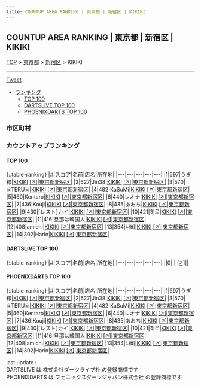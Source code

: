 ```yaml
---
title: COUNTUP AREA RANKING | 東京都 | 新宿区 | KIKIKI
---
```

## COUNTUP AREA RANKING | 東京都 | 新宿区 | KIKIKI

[TOP](/darts/rank/) > [東京都](/darts/rank/東京都/) > [新宿区](/darts/rank/東京都/新宿区/) > KIKIKI

___

<a href="https://twitter.com/share?ref_src=twsrc%5Etfw" data-text="COUNTUP AREA RANKING | 東京都新宿区KIKIKI" class="twitter-share-button" data-hashtags="DARTSLIVE,PHOENIXDARTS,darts,ダーツ" data-show-count="false">Tweet</a>

* [ランキング](#カウントアップランキング)
    * [TOP 100](#top-100)
    * [DARTSLIVE TOP 100](#dartslive-top-100)
    * [PHOENIXDARTS TOP 100](#phoenixdarts-top-100)

### 市区町村

<ul>

</ul>

### カウントアップランキング

#### TOP 100



{:.table-ranking}
|#|スコア|名前|店名|所在地|
|---|---|---|---|---|
|1|697|<span class="rank-name-pd">うぎ様</span>|<a href="/darts/rank/shops/93204.html">KIKIKI</a> <a href="https://vs.phoenixdarts.com/jp/shop/shopDetailInfo/s_93204?s_seq=93204">[↗]</a>|<a href="/darts/rank/東京都/新宿区">東京都新宿区</a>|
|2|627|<span class="rank-name-pd">Jin38</span>|<a href="/darts/rank/shops/93204.html">KIKIKI</a> <a href="https://vs.phoenixdarts.com/jp/shop/shopDetailInfo/s_93204?s_seq=93204">[↗]</a>|<a href="/darts/rank/東京都/新宿区">東京都新宿区</a>|
|3|570|<span class="rank-name-pd">☠TERU☠</span>|<a href="/darts/rank/shops/78627.html">KIKIKI</a> <a href="https://vs.phoenixdarts.com/jp/shop/shopDetailInfo/s_78627?s_seq=78627">[↗]</a>|<a href="/darts/rank/東京都/新宿区">東京都新宿区</a>|
|4|482|<span class="rank-name-pd">KaSuMi</span>|<a href="/darts/rank/shops/93204.html">KIKIKI</a> <a href="https://vs.phoenixdarts.com/jp/shop/shopDetailInfo/s_93204?s_seq=93204">[↗]</a>|<a href="/darts/rank/東京都/新宿区">東京都新宿区</a>|
|5|460|<span class="rank-name-pd">Kentaro</span>|<a href="/darts/rank/shops/78627.html">KIKIKI</a> <a href="https://vs.phoenixdarts.com/jp/shop/shopDetailInfo/s_78627?s_seq=78627">[↗]</a>|<a href="/darts/rank/東京都/新宿区">東京都新宿区</a>|
|6|440|<span class="rank-name-pd">レオナ</span>|<a href="/darts/rank/shops/93204.html">KIKIKI</a> <a href="https://vs.phoenixdarts.com/jp/shop/shopDetailInfo/s_93204?s_seq=93204">[↗]</a>|<a href="/darts/rank/東京都/新宿区">東京都新宿区</a>|
|7|436|<span class="rank-name-pd">Kouji</span>|<a href="/darts/rank/shops/93204.html">KIKIKI</a> <a href="https://vs.phoenixdarts.com/jp/shop/shopDetailInfo/s_93204?s_seq=93204">[↗]</a>|<a href="/darts/rank/東京都/新宿区">東京都新宿区</a>|
|8|435|<span class="rank-name-pd">あおち</span>|<a href="/darts/rank/shops/93204.html">KIKIKI</a> <a href="https://vs.phoenixdarts.com/jp/shop/shopDetailInfo/s_93204?s_seq=93204">[↗]</a>|<a href="/darts/rank/東京都/新宿区">東京都新宿区</a>|
|9|430|<span class="rank-name-pd">[レスト]カイ</span>|<a href="/darts/rank/shops/93204.html">KIKIKI</a> <a href="https://vs.phoenixdarts.com/jp/shop/shopDetailInfo/s_93204?s_seq=93204">[↗]</a>|<a href="/darts/rank/東京都/新宿区">東京都新宿区</a>|
|10|421|<span class="rank-name-pd">히로</span>|<a href="/darts/rank/shops/93204.html">KIKIKI</a> <a href="https://vs.phoenixdarts.com/jp/shop/shopDetailInfo/s_93204?s_seq=93204">[↗]</a>|<a href="/darts/rank/東京都/新宿区">東京都新宿区</a>|
|11|416|<span class="rank-name-pd">旦那は韓国人</span>|<a href="/darts/rank/shops/78627.html">KIKIKI</a> <a href="https://vs.phoenixdarts.com/jp/shop/shopDetailInfo/s_78627?s_seq=78627">[↗]</a>|<a href="/darts/rank/東京都/新宿区">東京都新宿区</a>|
|12|408|<span class="rank-name-pd">amichi</span>|<a href="/darts/rank/shops/93204.html">KIKIKI</a> <a href="https://vs.phoenixdarts.com/jp/shop/shopDetailInfo/s_93204?s_seq=93204">[↗]</a>|<a href="/darts/rank/東京都/新宿区">東京都新宿区</a>|
|13|354|<span class="rank-name-pd">나비</span>|<a href="/darts/rank/shops/93204.html">KIKIKI</a> <a href="https://vs.phoenixdarts.com/jp/shop/shopDetailInfo/s_93204?s_seq=93204">[↗]</a>|<a href="/darts/rank/東京都/新宿区">東京都新宿区</a>|
|14|302|<span class="rank-name-pd">Harin</span>|<a href="/darts/rank/shops/78627.html">KIKIKI</a> <a href="https://vs.phoenixdarts.com/jp/shop/shopDetailInfo/s_78627?s_seq=78627">[↗]</a>|<a href="/darts/rank/東京都/新宿区">東京都新宿区</a>|


#### DARTSLIVE TOP 100



{:.table-ranking}
|#|スコア|名前|店名|所在地|
|---|---|---|---|---|
||0|<span class="rank-name-dl"> </span>|<a href="/darts/rank/shops/.html"></a> <a href="">[↗]</a>|<a href="/darts/rank//"></a>|


#### PHOENIXDARTS TOP 100



{:.table-ranking}
|#|スコア|名前|店名|所在地|
|---|---|---|---|---|
|1|697|<span class="rank-name-pd">うぎ様</span>|<a href="/darts/rank/shops/93204.html">KIKIKI</a> <a href="https://vs.phoenixdarts.com/jp/shop/shopDetailInfo/s_93204?s_seq=93204">[↗]</a>|<a href="/darts/rank/東京都/新宿区">東京都新宿区</a>|
|2|627|<span class="rank-name-pd">Jin38</span>|<a href="/darts/rank/shops/93204.html">KIKIKI</a> <a href="https://vs.phoenixdarts.com/jp/shop/shopDetailInfo/s_93204?s_seq=93204">[↗]</a>|<a href="/darts/rank/東京都/新宿区">東京都新宿区</a>|
|3|570|<span class="rank-name-pd">☠TERU☠</span>|<a href="/darts/rank/shops/78627.html">KIKIKI</a> <a href="https://vs.phoenixdarts.com/jp/shop/shopDetailInfo/s_78627?s_seq=78627">[↗]</a>|<a href="/darts/rank/東京都/新宿区">東京都新宿区</a>|
|4|482|<span class="rank-name-pd">KaSuMi</span>|<a href="/darts/rank/shops/93204.html">KIKIKI</a> <a href="https://vs.phoenixdarts.com/jp/shop/shopDetailInfo/s_93204?s_seq=93204">[↗]</a>|<a href="/darts/rank/東京都/新宿区">東京都新宿区</a>|
|5|460|<span class="rank-name-pd">Kentaro</span>|<a href="/darts/rank/shops/78627.html">KIKIKI</a> <a href="https://vs.phoenixdarts.com/jp/shop/shopDetailInfo/s_78627?s_seq=78627">[↗]</a>|<a href="/darts/rank/東京都/新宿区">東京都新宿区</a>|
|6|440|<span class="rank-name-pd">レオナ</span>|<a href="/darts/rank/shops/93204.html">KIKIKI</a> <a href="https://vs.phoenixdarts.com/jp/shop/shopDetailInfo/s_93204?s_seq=93204">[↗]</a>|<a href="/darts/rank/東京都/新宿区">東京都新宿区</a>|
|7|436|<span class="rank-name-pd">Kouji</span>|<a href="/darts/rank/shops/93204.html">KIKIKI</a> <a href="https://vs.phoenixdarts.com/jp/shop/shopDetailInfo/s_93204?s_seq=93204">[↗]</a>|<a href="/darts/rank/東京都/新宿区">東京都新宿区</a>|
|8|435|<span class="rank-name-pd">あおち</span>|<a href="/darts/rank/shops/93204.html">KIKIKI</a> <a href="https://vs.phoenixdarts.com/jp/shop/shopDetailInfo/s_93204?s_seq=93204">[↗]</a>|<a href="/darts/rank/東京都/新宿区">東京都新宿区</a>|
|9|430|<span class="rank-name-pd">[レスト]カイ</span>|<a href="/darts/rank/shops/93204.html">KIKIKI</a> <a href="https://vs.phoenixdarts.com/jp/shop/shopDetailInfo/s_93204?s_seq=93204">[↗]</a>|<a href="/darts/rank/東京都/新宿区">東京都新宿区</a>|
|10|421|<span class="rank-name-pd">히로</span>|<a href="/darts/rank/shops/93204.html">KIKIKI</a> <a href="https://vs.phoenixdarts.com/jp/shop/shopDetailInfo/s_93204?s_seq=93204">[↗]</a>|<a href="/darts/rank/東京都/新宿区">東京都新宿区</a>|
|11|416|<span class="rank-name-pd">旦那は韓国人</span>|<a href="/darts/rank/shops/78627.html">KIKIKI</a> <a href="https://vs.phoenixdarts.com/jp/shop/shopDetailInfo/s_78627?s_seq=78627">[↗]</a>|<a href="/darts/rank/東京都/新宿区">東京都新宿区</a>|
|12|408|<span class="rank-name-pd">amichi</span>|<a href="/darts/rank/shops/93204.html">KIKIKI</a> <a href="https://vs.phoenixdarts.com/jp/shop/shopDetailInfo/s_93204?s_seq=93204">[↗]</a>|<a href="/darts/rank/東京都/新宿区">東京都新宿区</a>|
|13|354|<span class="rank-name-pd">나비</span>|<a href="/darts/rank/shops/93204.html">KIKIKI</a> <a href="https://vs.phoenixdarts.com/jp/shop/shopDetailInfo/s_93204?s_seq=93204">[↗]</a>|<a href="/darts/rank/東京都/新宿区">東京都新宿区</a>|
|14|302|<span class="rank-name-pd">Harin</span>|<a href="/darts/rank/shops/78627.html">KIKIKI</a> <a href="https://vs.phoenixdarts.com/jp/shop/shopDetailInfo/s_78627?s_seq=78627">[↗]</a>|<a href="/darts/rank/東京都/新宿区">東京都新宿区</a>|


<div class="footer border-top border-gray-light mt-5 pt-3 text-right text-gray">
    last update : <span style="font-weight: italic" id="foot_last_modified"></span><br />
    DARTSLIVE は 株式会社ダーツライブ社 の登録商標です<br />
    PHOENIXDARTS は フェニックスダーツジャパン株式会社 の登録商標です<br />
</div>

<script src="https://cdnjs.cloudflare.com/ajax/libs/jquery.tablesorter/2.31.3/js/jquery.tablesorter.min.js" integrity="sha512-qzgd5cYSZcosqpzpn7zF2ZId8f/8CHmFKZ8j7mU4OUXTNRd5g+ZHBPsgKEwoqxCtdQvExE5LprwwPAgoicguNg==" crossorigin="anonymous" referrerpolicy="no-referrer"></script>
<link rel="stylesheet" href="https://cdnjs.cloudflare.com/ajax/libs/jquery.tablesorter/2.31.3/css/theme.default.min.css" integrity="sha512-wghhOJkjQX0Lh3NSWvNKeZ0ZpNn+SPVXX1Qyc9OCaogADktxrBiBdKGDoqVUOyhStvMBmJQ8ZdMHiR3wuEq8+w==" crossorigin="anonymous" referrerpolicy="no-referrer" />
<script>
$(function() {
    $(".table-ranking").tablesorter({sortList:[[0, 0]]});
    $("#foot_last_modified").text(formatDate(new Date(document.lastModified), 'yyyy-MM-dd HH:mm:ss'));
});
</script>

<script async src="https://platform.twitter.com/widgets.js" charset="utf-8"></script>